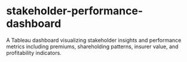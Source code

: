 # stakeholder-performance-dashboard
A Tableau dashboard visualizing stakeholder insights and performance metrics including premiums, shareholding patterns, insurer value, and profitability indicators.
